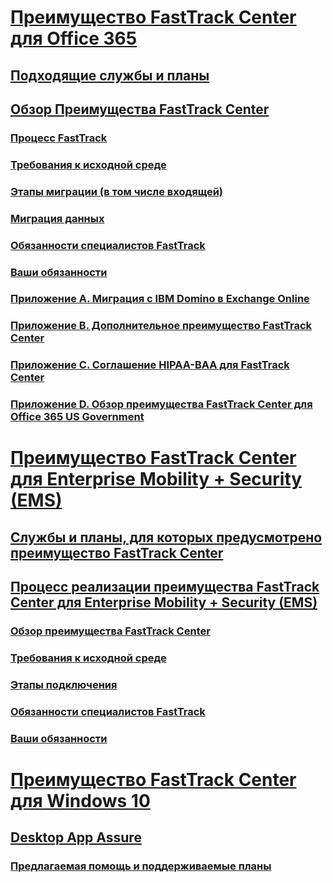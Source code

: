 # [Преимущество FastTrack Center для Office 365](O365-fasttrack-benefit-for-office-365.md)
## [Подходящие службы и планы](O365-eligible-services-and-plans.md)
## [Обзор Преимущества FastTrack Center](O365-fasttrack-benefit-overview.md)
### [Процесс FastTrack](O365-fasttrack-process.md)
### [Требования к исходной среде](O365-source-environment-expectations.md)
### [Этапы миграции (в том числе входящей)](O365-onboarding-and-migration.md)
### [Миграция данных](O365-data-migration.md)
### [Обязанности специалистов FastTrack](O365-fasttrack-responsibilities.md)
### [Ваши обязанности](O365-your-responsibilities.md)
### [Приложение А. Миграция с IBM Domino в Exchange Online](O365-from-ibm-domino-to-exchange-online.md)
### [Приложение B. Дополнительное преимущество FastTrack Center](O365-fasttrack-additional-benefits.md)
### [Приложение C. Соглашение HIPAA-BAA для FastTrack Center](O365-hipaa-business-associate-agreement.md)
### [Приложение D. Обзор преимущества FastTrack Center для Office 365 US Government](US-Gov-appendix-overview.md)
# [Преимущество FastTrack Center для Enterprise Mobility + Security (EMS)](https://docs.microsoft.com/ru-RU/enterprise-mobility-security/Solutions/enterprise-mobility-fasttrack-program?toc=/fasttrack/fasttrack/toc.json)
## [Службы и планы, для которых предусмотрено преимущество FastTrack Center](https://docs.microsoft.com/ru-RU/enterprise-mobility-security/Solutions/fasttrack-center-benefit-for-enterprise-mobility-suite-ems?toc=/fasttrack/fasttrack/toc.json)
## [Процесс реализации преимущества FastTrack Center для Enterprise Mobility + Security (EMS)](https://docs.microsoft.com/ru-RU/enterprise-mobility-security/Solutions/fasttrack-center-benefit-process-for-enterprise-mobility-suite-ems?toc=/fasttrack/fasttrack/toc.json)
### [Обзор преимущества FastTrack Center](https://docs.microsoft.com/ru-RU/enterprise-mobility-security/Solutions/fasttrack-center-benefit-process-for-ems-overview?toc=/fasttrack/fasttrack/toc.json)
### [Требования к исходной среде](https://docs.microsoft.com/ru-RU/enterprise-mobility-security/Solutions/fasttrack-center-benefit-process-for-ems-environment-expectations?toc=/fasttrack/fasttrack/toc.json)
### [Этапы подключения](https://docs.microsoft.com/ru-RU/enterprise-mobility-security/Solutions/fasttrack-center-benefit-process-for-ems-phases?toc=/fasttrack/fasttrack/toc.json)
### [Обязанности специалистов FastTrack](https://docs.microsoft.com/ru-RU/enterprise-mobility-security/Solutions/fasttrack-center-benefit-process-for-ems-fasttrack-responsibilities?toc=/fasttrack/fasttrack/toc.json)
### [Ваши обязанности](https://docs.microsoft.com/ru-RU/enterprise-mobility-security/Solutions/fasttrack-center-benefit-process-for-ems-your-responsibilities?toc=/fasttrack/fasttrack/toc.json)
# [Преимущество FastTrack Center для Windows 10](Win-10-fasttrack-benefit-for-Windows-10.md)
## [Desktop App Assure](Win-10-desktop-app-assure.md)
### [Предлагаемая помощь и поддерживаемые планы](Win-10-daa-assistance-offered-and-plans.md)